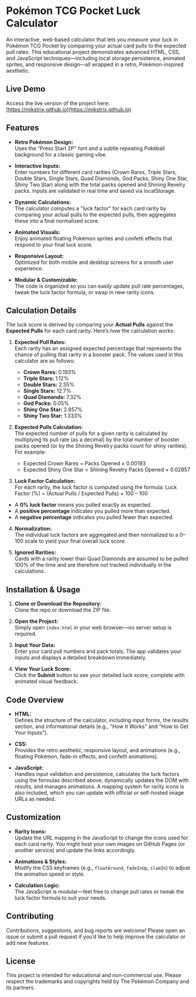 # Pokémon TCG Pocket Luck Calculator

An interactive, web-based calculator that lets you measure your luck in Pokémon TCG Pocket by comparing your actual card pulls to the expected pull rates. This educational project demonstrates advanced HTML, CSS, and JavaScript techniques—including local storage persistence, animated sprites, and responsive design—all wrapped in a retro, Pokémon-inspired aesthetic.

## Live Demo

Access the live version of the project here:  
[https://mikstrix.github.io](https://mikstrix.github.io)

## Features

- **Retro Pokémon Design:**  
  Uses the “Press Start 2P” font and a subtle repeating Pokéball background for a classic gaming vibe.

- **Interactive Inputs:**  
  Enter numbers for different card rarities (Crown Rares, Triple Stars, Double Stars, Single Stars, Quad Diamonds, God Packs, Shiny One Star, Shiny Two Star) along with the total packs opened and Shining Revelry packs. Inputs are validated in real time and saved via localStorage.

- **Dynamic Calculations:**  
  The calculator computes a "luck factor" for each card rarity by comparing your actual pulls to the expected pulls, then aggregates these into a final normalized score.

- **Animated Visuals:**  
  Enjoy animated floating Pokémon sprites and confetti effects that respond to your final luck score.

- **Responsive Layout:**  
  Optimized for both mobile and desktop screens for a smooth user experience.

- **Modular & Customizable:**  
  The code is organized so you can easily update pull rate percentages, tweak the luck factor formula, or swap in new rarity icons.

## Calculation Details

The luck score is derived by comparing your **Actual Pulls** against the **Expected Pulls** for each card rarity. Here’s how the calculation works:

1. **Expected Pull Rates:**  
   Each rarity has an assigned expected percentage that represents the chance of pulling that rarity in a booster pack. The values used in this calculator are as follows:
   - **Crown Rares:** 0.193%
   - **Triple Stars:** 1.12%
   - **Double Stars:** 2.55%
   - **Single Stars:** 12.7%
   - **Quad Diamonds:** 7.32%
   - **God Packs:** 0.05%
   - **Shiny One Star:** 2.857%
   - **Shiny Two Star:** 1.333%

2. **Expected Pulls Calculation:**  
   The expected number of pulls for a given rarity is calculated by multiplying its pull rate (as a decimal) by the total number of booster packs opened (or by the Shining Revelry packs count for shiny rarities).  
   For example:  
   - Expected Crown Rares = Packs Opened × 0.00193  
   - Expected Shiny One Star = Shining Revelry Packs Opened × 0.02857

3. **Luck Factor Calculation:**  
   For each rarity, the luck factor is computed using the formula:
Luck Factor (%) = (Actual Pulls / Expected Pulls) × 100 – 100

- A **0% luck factor** means you pulled exactly as expected.
- A **positive percentage** indicates you pulled more than expected.
- A **negative percentage** indicates you pulled fewer than expected.

4. **Normalization:**  
The individual luck factors are aggregated and then normalized to a 0–100 scale to yield your final overall luck score.

5. **Ignored Rarities:**  
Cards with a rarity lower than Quad Diamonds are assumed to be pulled 100% of the time and are therefore not tracked individually in the calculations.

## Installation & Usage

1. **Clone or Download the Repository:**  
Clone the repo or download the ZIP file.

2. **Open the Project:**  
Simply open `index.html` in your web browser—no server setup is required.

3. **Input Your Data:**  
Enter your card pull numbers and pack totals. The app validates your inputs and displays a detailed breakdown immediately.

4. **View Your Luck Score:**  
Click the **Submit** button to see your detailed luck score, complete with animated visual feedback.

## Code Overview

- **HTML:**  
Defines the structure of the calculator, including input forms, the results section, and informational details (e.g., "How It Works" and "How to Get Your Inputs").

- **CSS:**  
Provides the retro aesthetic, responsive layout, and animations (e.g., floating Pokémon, fade-in effects, and confetti animations).

- **JavaScript:**  
Handles input validation and persistence, calculates the luck factors using the formulas described above, dynamically updates the DOM with results, and manages animations. A mapping system for rarity icons is also included, which you can update with official or self-hosted image URLs as needed.

## Customization

- **Rarity Icons:**  
Update the URL mapping in the JavaScript to change the icons used for each card rarity. You might host your own images on GitHub Pages (or another service) and update the links accordingly.

- **Animations & Styles:**  
Modify the CSS keyframes (e.g., `floatAround`, `fadeInUp`, `slamIn`) to adjust the animation speed or style.

- **Calculation Logic:**  
The JavaScript is modular—feel free to change pull rates or tweak the luck factor formula to suit your needs.

## Contributing

Contributions, suggestions, and bug reports are welcome! Please open an issue or submit a pull request if you’d like to help improve the calculator or add new features.

## License

This project is intended for educational and non-commercial use. Please respect the trademarks and copyrights held by The Pokémon Company and its partners.